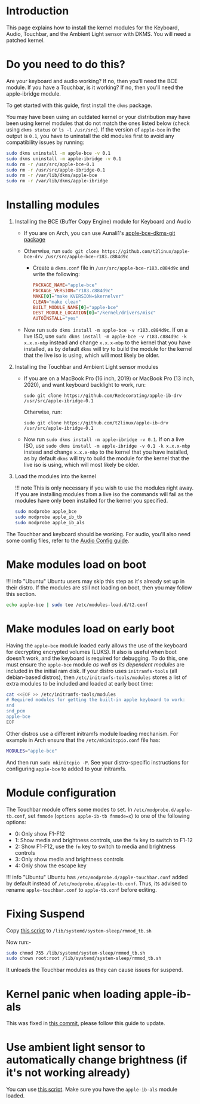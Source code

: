 # Introduction

This page explains how to install the kernel modules for the Keyboard, Audio, Touchbar, and the Ambient Light sensor with DKMS. You will need a patched kernel.

# Do you need to do this?

Are your keyboard and audio working? If no, then you'll need the BCE module.
If you have a Touchbar, is it working? If no, then you'll need the apple-ibridge module.

To get started with this guide, first install the `dkms` package.

You may have been using an outdated kernel or your distribution may have been using kernel modules that do not match the ones listed below (check using `dkms status` or `ls -l /usr/src`). If the version of `apple-bce` in the output is `0.1`, you have to uninstall the old modules first to avoid any compatibility issues by running:

```sh
sudo dkms uninstall -m apple-bce -v 0.1
sudo dkms uninstall -m apple-ibridge -v 0.1
sudo rm -r /usr/src/apple-bce-0.1
sudo rm -r /usr/src/apple-ibridge-0.1
sudo rm -r /var/lib/dkms/apple-bce
sudo rm -r /var/lib/dkms/apple-ibridge
```

# Installing modules

1. Installing the BCE (Buffer Copy Engine) module for Keyboard and Audio

    - If you are on Arch, you can use Aunali1's [apple-bce-dkms-git package](https://github.com/aunali1/apple-bce-arch/releases)
    - Otherwise, run `sudo git clone https://github.com/t2linux/apple-bce-drv /usr/src/apple-bce-r183.c884d9c`

        -   Create a `dkms.conf` file in `/usr/src/apple-bce-r183.c884d9c` and write the following:

            ```conf
            PACKAGE_NAME="apple-bce"
            PACKAGE_VERSION="r183.c884d9c"
            MAKE[0]="make KVERSION=$kernelver"
            CLEAN="make clean"
            BUILT_MODULE_NAME[0]="apple-bce"
            DEST_MODULE_LOCATION[0]="/kernel/drivers/misc"
            AUTOINSTALL="yes"
            ```

    - Now run `sudo dkms install -m apple-bce -v r183.c884d9c`. If on a live ISO, use `sudo dkms install -m apple-bce -v r183.c884d9c -k x.x.x-mbp` instead and change `x.x.x-mbp` to the kernel that you have installed, as by default `dkms` will try to build the module for the kernel that the live iso is using, which will most likely be older.

2. Installing the Touchbar and Ambient Light sensor modules

    - If you are on a MacBook Pro (16 inch, 2019) or MacBook Pro (13 inch, 2020), and want keyboard backlight to work, run:

      `sudo git clone https://github.com/Redecorating/apple-ib-drv /usr/src/apple-ibridge-0.1`

      Otherwise, run:

      `sudo git clone https://github.com/t2linux/apple-ib-drv /usr/src/apple-ibridge-0.1`

    - Now run `sudo dkms install -m apple-ibridge -v 0.1`. If on a live ISO, use `sudo dkms install -m apple-ibridge -v 0.1 -k x.x.x-mbp` instead and change `x.x.x-mbp` to the kernel that you have installed, as by default `dkms` will try to build the module for the kernel that the live iso is using, which will most likely be older.

3. Load the modules into the kernel

    !!! note
        This is only necessary if you wish to use the modules right away. If you are installing modules from a live iso the commands will fail as the modules have only been installed for the kernel you specified.

    ```sh
    sudo modprobe apple_bce
    sudo modprobe apple_ib_tb
    sudo modprobe apple_ib_als
    ```

The Touchbar and keyboard should be working. For audio, you'll also need some config files, refer to the [Audio Config guide](https://wiki.t2linux.org/guides/audio-config).

# Make modules load on boot

!!! info "Ubuntu"
    Ubuntu users may skip this step as it's already set up in their distro. If the modules are still not loading on boot, then you may follow this section.

```sh
echo apple-bce | sudo tee /etc/modules-load.d/t2.conf
```

# Make modules load on early boot

Having the `apple-bce` module loaded early allows the use of the keyboard for decrypting encrypted volumes (LUKS).
It also is useful when boot doesn't work, and the keyboard is required for debugging.
To do this, one must ensure the `apple-bce` module *as well as its dependent modules* are included in the initial ram disk.
If your distro uses `initramfs-tools` (all debian-based distros), then `/etc/initramfs-tools/modules` stores a list of extra modules to be included and loaded at early boot time:

```sh
cat <<EOF >> /etc/initramfs-tools/modules
# Required modules for getting the built-in apple keyboard to work:
snd
snd_pcm
apple-bce
EOF
```

Other distros use a different initramfs module loading mechanism.
For example in Arch ensure that the `/etc/mkinitcpio.conf` file has:

```sh
MODULES="apple-bce"
```

And then run `sudo mkinitcpio -P`.
See your distro-specific instructions for configuring `apple-bce` to added to your initramfs.

# Module configuration

The Touchbar module offers some modes to set. In `/etc/modprobe.d/apple-tb.conf`, set `fnmode` (`options apple-ib-tb fnmode=x`) to one of the following options:

- 0: Only show F1-F12
- 1: Show media and brightness controls, use the `fn` key to switch to F1-12
- 2: Show F1-F12, use the `fn` key to switch to media and brightness controls
- 3: Only show media and brightness controls
- 4: Only show the escape key

!!! info "Ubuntu"
    Ubuntu has `/etc/modprobe.d/apple-touchbar.conf` added by default instead of `/etc/modprobe.d/apple-tb.conf`. Thus, its advised to rename `apple-touchbar.conf` to `apple-tb.conf` before editing.

# Fixing Suspend

Copy [this script](https://github.com/mikeeq/mbp-fedora/blob/f34/files/suspend/rmmod_tb.sh) to `/lib/systemd/system-sleep/rmmod_tb.sh`

Now run:-

```sh
sudo chmod 755 /lib/systemd/system-sleep/rmmod_tb.sh
sudo chown root:root /lib/systemd/system-sleep/rmmod_tb.sh
```

It unloads the Touchbar modules as they can cause issues for suspend.

# Kernel panic when loading apple-ib-als

This was fixed in [this commit](https://github.com/t2linux/apple-ib-drv/commit/fc9aefa5a564e6f2f2bb0326bffb0cef0446dc05), please follow this guide to update.

# Use ambient light sensor to automatically change brightness (if it's not working already)

You can use [this script](https://gist.github.com/jbredall/52179d1fc2c91917d2fde118d2cb04aa). Make sure you have the `apple-ib-als` module loaded.
